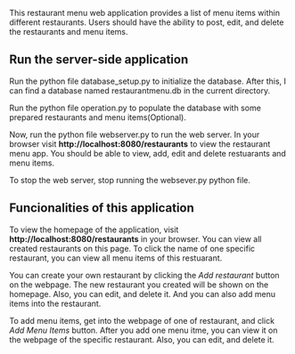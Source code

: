This restaurant menu web application provides a list of menu items within different restaurants. Users should have the ability to post, edit, and delete the restaurants and menu items.

## Run the server-side application

Run the python file database_setup.py to initialize the database. After this, I can find a database named restaurantmenu.db in the current directory.

Run the python file operation.py to populate the database with some prepared restaurants and menu items(Optional).

Now, run the python file webserver.py to run the web server. In your browser visit **http://localhost:8080/restaurants** to view the restaurant menu app. You should be able to view, add, edit and delete restuarants and menu items.

To stop the web server, stop running the websever.py python file.


## Funcionalities of this application

To view the homepage of the application, visit **http://localhost:8080/restaurants** in your browser. You can view all created restaurants on this page. To click the name of one specific restaurant, you can view all menu items of this restuarant. 

You can create your own restaurant by clicking the *Add restaurant* button on the webpage. The new restaurant you created will be shown on the homepage. Also, you can edit, and delete it. And you can also add menu items into the restaurant.

To add menu items, get into the webpage of one of restaurant, and click *Add Menu Items* button. After you add one menu itme, you can view it on the webpage of the specific restaurant. Also, you can edit, and delete it. 


